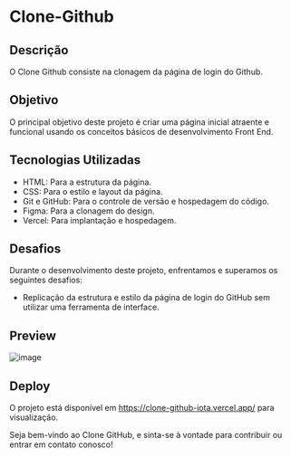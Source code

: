 # Clone-Github

## Descrição

O Clone Github consiste na clonagem da página de login do Github.

## Objetivo

O principal objetivo deste projeto é criar uma página inicial atraente e funcional usando os conceitos básicos de desenvolvimento Front End.

## Tecnologias Utilizadas

- HTML: Para a estrutura da página.
- CSS: Para o estilo e layout da página.
- Git e GitHub: Para o controle de versão e hospedagem do código.
- Figma: Para a clonagem do design.
- Vercel: Para implantação e hospedagem.

## Desafios

Durante o desenvolvimento deste projeto, enfrentamos e superamos os seguintes desafios:

- Replicação da estrutura e estilo da página de login do GitHub sem utilizar uma ferramenta de interface.

## Preview

![image](https://github.com/oliveira-k/Clone-Github/assets/140715453/5a6ab2b7-c3d5-4890-b529-f274ed21718d)



## Deploy

O projeto está disponível em https://clone-github-iota.vercel.app/ para visualização.

Seja bem-vindo ao Clone GitHub, e sinta-se à vontade para contribuir ou entrar em contato conosco!

